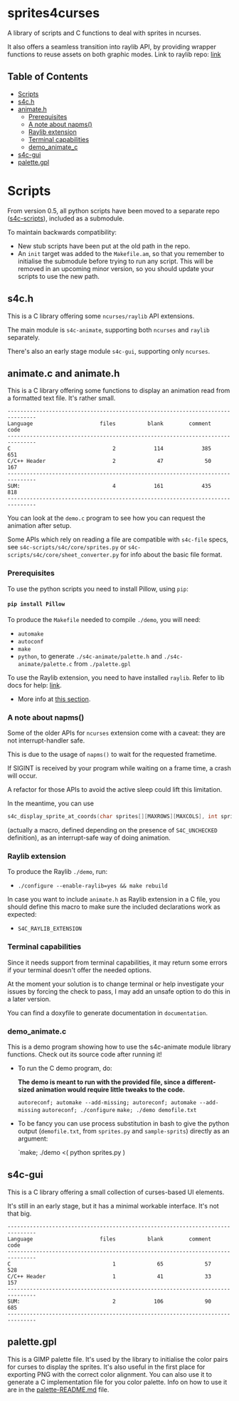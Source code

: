# sprites4curses

  A library of scripts and C functions to deal with sprites in ncurses.

  It also offers a seamless transition into raylib API, by providing wrapper functions to reuse assets on both graphic modes. Link to raylib repo: [link](https://github.com/raysan5/raylib)

## Table of Contents

+ [Scripts](#scripts)
+ [s4c.h](#s4c)
+ [animate.h](#animate)
  + [Prerequisites](#prerequisites_animate)
  + [A note about napms()](#napms_note)
  + [Raylib extension](#raylib_ext)
  + [Terminal capabilities](#terminal_capabilities)
  + [demo_animate_c](#demo_animate_c)
+ [s4c-gui](#s4c_gui)
+ [palette.gpl](#palette_gpl)

# Scripts <a name = "scripts"></a>

  From version 0.5, all python scripts have been moved to a separate repo ([s4c-scripts](https://github.com/jgabaut/s4c-scripts)), included as a submodule.

  To maintain backwards compatibility:
  - New stub scripts have been put at the old path in the repo.
  - An `init` target was added to the `Makefile.am`, so that you remember to initialise the submodule before trying to run any script.
  This will be removed in an upcoming minor version, so you should update your scripts to use the new path.

## s4c.h <a name = "s4c"></a>

  This is a C library offering some `ncurses/raylib` API extensions.

  The main module is `s4c-animate`, supporting both `ncurses` and `raylib` separately.

  There's also an early stage module `s4c-gui`, supporting only `ncurses`.

## animate.c and animate.h <a name = "animate"></a>

  This is a C library offering some functions to display an animation read from a formatted text file. It's rather small.

  ```
  -------------------------------------------------------------------------------
  Language                     files          blank        comment           code
  -------------------------------------------------------------------------------
  C                                2            114            385            651
  C/C++ Header                     2             47             50            167
  -------------------------------------------------------------------------------
  SUM:                             4            161            435            818
  -------------------------------------------------------------------------------
  ```

  You can look at the `demo.c` program to see how you can request the animation after setup.

  Some APIs which rely on reading a file are compatible with `s4c-file` specs, see `s4c-scripts/s4c/core/sprites.py` or `s4c-scripts/s4c/core/sheet_converter.py` for info about the basic file format.

### Prerequisites <a name = "prerequisites_animate"></a>

  To use the python scripts you need to install Pillow, using `pip`:

#### `pip install Pillow`

  To produce the `Makefile` needed to compile `./demo`, you will need:

  - `automake`
  - `autoconf`
  - `make`
  - `python`, to generate `./s4c-animate/palette.h` and `./s4c-animate/palette.c` from `./palette.gpl`

  To use the Raylib extension, you need to have installed `raylib`. Refer to lib docs for help: [link](https://github.com/raysan5/raylib#build-and-installation).
  - More info at [this section](#raylib_ext).

### A note about napms() <a name = "napms_note"></a>

  Some of the older APIs for `ncurses` extension come with a caveat: they are not interrupt-handler safe.

  This is due to the usage of `napms()` to wait for the requested frametime.

  If SIGINT is received by your program while waiting on a frame time, a crash will occur.

  A refactor for those APIs to avoid the active sleep could lift this limitation.

  In the meantime, you can use

  ```c
  s4c_display_sprite_at_coords(char sprites[][MAXROWS][MAXCOLS], int sprite_index, WINDOW* w, int num_frames, int frameheight, int framewidth, int startX, int startY);
  ```
  (actually a macro, defined depending on the presence of `S4C_UNCHECKED` definition), as an interrupt-safe way of doing animation.

### Raylib extension <a name = "raylib_ext"></a>

  To produce the Raylib `./demo`, run:

  - `./configure --enable-raylib=yes && make rebuild`

  In case you want to include `animate.h` as Raylib extension in a C file, you should define this macro to make sure the included declarations work as expected:

  - `S4C_RAYLIB_EXTENSION`

### Terminal capabilities <a name = "terminal_capabilities"></a>

  Since it needs support from terminal capabilities, it may return some errors if your terminal doesn't offer the needed options.

  At the moment your solution is to change terminal or help investigate your issues by forcing the check to pass, I may add an unsafe option to do this in a later version.

  You can find a doxyfile to generate documentation in `documentation`.

### demo_animate.c <a name = "demo_animate_c"></a>

  This is a demo program showing how to use the s4c-animate module library functions. Check out its source code after running it!

  - To run the C demo program, do:

    **The demo is meant to run with the provided file, since a different-sized animation would require little tweaks to the code.**

    `autoreconf; automake --add-missing; autoreconf; automake --add-missing`
    `autoreconf; ./configure`
    `make; ./demo demofile.txt`

  - To be fancy you can use process substitution in bash to give the python output (`demofile.txt`, from `sprites.py` and `sample-sprits`) directly as an argument:

    `make; ./demo <( python sprites.py <directory> )

## s4c-gui <a name = "s4c_gui"></a>

  This is a C library offering a small collection of curses-based UI elements.

  It's still in an early stage, but it has a minimal workable interface. It's not that big.

  ```
  -------------------------------------------------------------------------------
  Language                     files          blank        comment           code
  -------------------------------------------------------------------------------
  C                                1             65             57            528
  C/C++ Header                     1             41             33            157
  -------------------------------------------------------------------------------
  SUM:                             2            106             90            685
  -------------------------------------------------------------------------------
  ```


## palette.gpl <a name = "palette_gpl"></a>

  This is a GIMP palette file.
  It's used by the library to initialise the color pairs for curses to display the sprites.
  It's also useful in the first place for exporting PNG with the correct color alignment.
  You can also use it to generate a C implementation file for you color palette.
  Info on how to use it are in the [palette-README.md](./palette-README.md) file.
